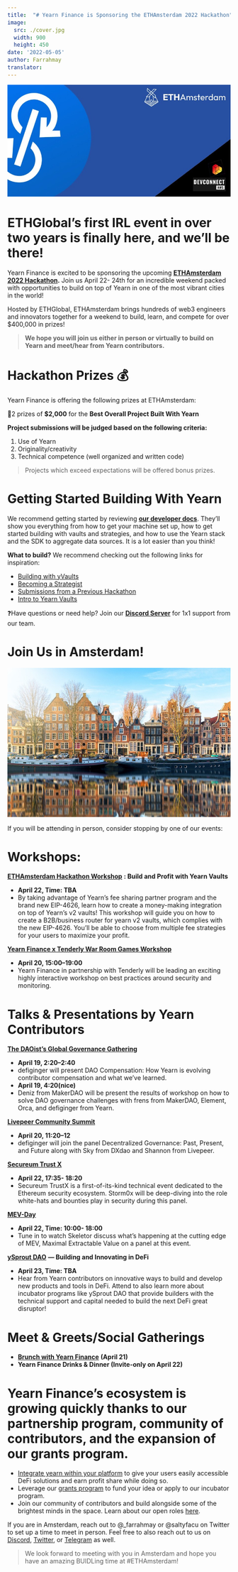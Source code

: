 ```yaml
---
title:  "# Yearn Finance is Sponsoring the ETHAmsterdam 2022 Hackathon"
image:
  src: ./cover.jpg
  width: 900
  height: 450
date: '2022-05-05'
author: Farrahmay
translator: 
---
```


![](cover.jpg?w=900&h=450)

# ETHGlobal’s first IRL event in over two years is finally here, and we’ll be there!

Yearn Finance is excited to be sponsoring the upcoming  [**ETHAmsterdam 2022 Hackathon**](https://amsterdam.ethglobal.com/)**.** Join us April 22- 24th for an incredible weekend packed with opportunities to build on  top of Yearn in one of the most vibrant cities in the world!

Hosted by ETHGlobal, ETHAmsterdam brings hundreds of web3 engineers and innovators together for a weekend to build, learn, and compete for  over $400,000 in prizes!

> **We hope you will join us either in person or virtually to build on Yearn and meet/hear from Yearn contributors.**

# Hackathon Prizes 💰

Yearn Finance is offering the following prizes at ETHAmsterdam:

🥇2 prizes of  **$2,000** for  the **Best Overall Project Built With Yearn**

**Project submissions will be judged based on the following criteria:**

1.  Use of Yearn
2.  Originality/creativity
3.  Technical competence (well organized and written code)

> Projects which exceed expectations will be offered bonus prizes.

# Getting Started Building With Yearn

We recommend getting started by reviewing  [**our developer docs**](https://docs.yearn.finance/). They’ll show you everything from how to get your machine set up, how to get started building with vaults and strategies, and how to use the Yearn stack and the SDK to aggregate data sources. It is a lot easier than you think!

**What to build?**  We recommend checking out the following links for inspiration:

-   [Building with yVaults](https://medium.com/iearn/yearn-partners-building-with-yvaults-4cd042ea092)
-   [Becoming a Strategist](https://www.youtube.com/watch?v=NVR3teJw0Y0)
-   [Submissions from a Previous Hackathon](https://dorahacks.io/hackathon/ethdenver22virtual/?bounty=Yearn%20Finance)
-   [Intro to Yearn Vaults](https://www.youtube.com/watch?v=a1TsO62402c)

❓Have questions or need help? Join our  [**Discord Server**](https://discord.com/invite/yearn)  for 1x1 support from our team.

# Join Us in Amsterdam!

![](image1.jpg?w=900&h=368)

If you will be attending in person, consider stopping by one of our events:

# **Workshops**:

[**ETHAmsterdam Hackathon Workshop**](https://amsterdam.ethglobal.com/) **: Build and Profit with Yearn Vaults**

-   **April 22, Time: TBA**
-   By taking advantage of Yearn’s fee sharing partner program and the brand new EIP-4626, learn how to create a money-making integration on top of Yearn’s v2 vaults! This workshop will guide you on how to create a B2B/business router for yearn v2 vaults, which complies with the new EIP-4626. You’ll be able to choose from multiple fee strategies for your users to maximize your profit.

[**Yearn Finance x Tenderly War Room Games Workshop**](https://devconnect.org/schedule)

-   **April 20, 15:00–19:00**
-   Yearn Finance in partnership with Tenderly will be leading an exciting highly interactive workshop on best practices around security and monitoring.

# **Talks & Presentations by Yearn Contributors**

[**The DAOist’s Global Governance Gathering**](https://www.thedaoist.co/event/ggg)

-   **April 19, 2:20–2:40**
-   defiginger will present DAO Compensation: How Yearn is evolving contributor compensation and what we’ve learned.
-   **April 19, 4:20(nice)**
-   Deniz from MakerDAO will be present the results of workshop on how to solve DAO governance challenges with frens from MakerDAO, Element, Orca, and defiginger from Yearn.

[**Livepeer Community Summit**](https://www.eventbrite.com/e/livepeer-community-summit-tickets-313833393127)

-   **April 20, 11:20–12**
-   defiginger will join the panel Decentralized Governance: Past, Present, and Future along with Sky from DXdao and Shannon from Livepeer.

[**Secureum Trust X**](https://secureum.xyz/trustx)

-   **April 22, 17:35- 18:20**
-   Secureum TrustX is a first-of-its-kind technical event dedicated to the Ethereum security ecosystem. Storm0x will be deep-diving into the role white-hats and bounties play in security during this panel.

[**MEV-Day**](https://mevday.org/)

-   **April 22, Time: 10:00- 18:00**
-   Tune in to watch Skeletor discuss what’s happening at the cutting edge of MEV, Maximal Extractable Value on a panel at this event.

[**ySprout DAO**](https://devconnect.org/schedule) **— Building and Innovating in DeFi**

-   **April 23, Time: TBA**
-   Hear from Yearn contributors on innovative ways to build and develop new products and tools in DeFi. Attend to also learn more about incubator programs like ySprout DAO that provide builders with the technical support and capital needed to build the next DeFi great disruptor!

# **Meet & Greets/Social Gatherings**

-   [**Brunch with Yearn Finance**](https://www.eventbrite.com/e/brunch-with-yearn-finance-tickets-320292432287) **(April 21)**
-   **Yearn Finance Drinks & Dinner (Invite-only on April 22)**

# Yearn Finance’s ecosystem is growing quickly thanks to our partnership program, community of contributors, and the expansion of our grants program.

-   [Integrate yearn within your platform](https://docs.yearn.finance/partners/introduction)  to give your users easily accessible DeFi solutions and earn profit share while doing so.
-   Leverage our  [grants program](https://yearnfinance.notion.site/Yearn-Grants-06b5913ef35742c1a2ba3ab1a6c6b5aa)  to fund your idea or apply to our incubator program.
-   Join our community of contributors and build alongside some of the brightest minds in the space. Learn about our open roles  [here](https://yearnfinance.notion.site/Open-Roles-9d83dc1788dd4760a7c5e037eb291020).

If you are in Amsterdam, reach out to @_farrahmay or @saltyfacu on Twitter to set up a time to meet in person. Feel free to also reach out to us on  [Discord](https://discord.com/invite/yearn),  [Twitter](https://twitter.com/iearnfinance?ref_src=twsrc%5Egoogle%7Ctwcamp%5Eserp%7Ctwgr%5Eauthor), or  [Telegram](https://t.me/yearnfinance/)  as well.

> We look forward to meeting with you in Amsterdam and hope you have an amazing BUIDLing time at #ETHAmsterdam!

